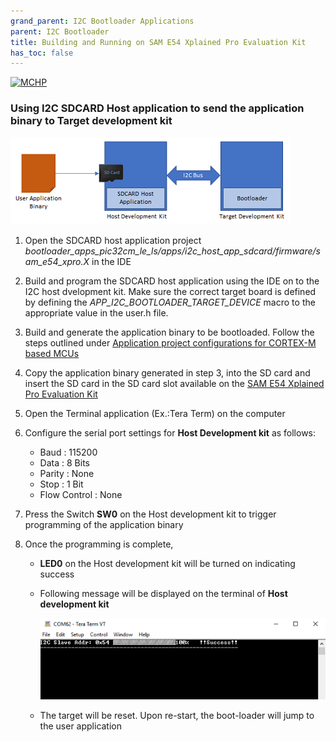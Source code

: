 ```yaml
---
grand_parent: I2C Bootloader Applications
parent: I2C Bootloader
title: Building and Running on SAM E54 Xplained Pro Evaluation Kit
has_toc: false
---
```


[![MCHP](https://www.microchip.com/ResourcePackages/Microchip/assets/dist/images/logo.png)](https://www.microchip.com)

### **Using I2C SDCARD Host application to send the application binary to Target development kit**

![host_app_sdcard_setup](images/i2c_bootloader_host_sdcard.png)

1. Open the SDCARD host application project *bootloader_apps_pic32cm_le_ls/apps/i2c_host_app_sdcard/firmware/sam_e54_xpro.X* in the IDE

2. Build and program the SDCARD host application using the IDE on to the I2C host dvelopment kit. Make sure the correct target board is defined by defining the *APP_I2C_BOOTLOADER_TARGET_DEVICE* macro to the appropriate value in the user.h file.

3. Build and generate the application binary to be bootloaded. Follow the steps outlined under [Application project configurations for CORTEX-M based MCUs](https://microchip-mplab-harmony.github.io/bootloader/?GUID-74A00B0A-18C1-47BD-A5F7-5BAFEDDAD130)

4. Copy the application binary generated in step 3, into the SD card and insert the SD card in the SD card slot available on the [SAM E54 Xplained Pro Evaluation Kit](https://www.microchip.com/developmenttools/ProductDetails/atsame54-xpro) 

5. Open the Terminal application (Ex.:Tera Term) on the computer

6. Configure the serial port settings for **Host Development kit** as follows:
    - Baud : 115200
    - Data : 8 Bits
    - Parity : None
    - Stop : 1 Bit
    - Flow Control : None

7. Press the Switch **SW0** on the Host development kit to trigger programming of the application binary

8. Once the programming is complete,
    - **LED0** on the Host development kit will be turned on indicating success

    - Following message will be displayed on the terminal of **Host development kit**

        ![i2c_bootloader_host_app_sdcard_output](images/i2c_bootloader_host_app_sdcard_output.png)

    - The target will be reset. Upon re-start, the boot-loader will jump to the user application    